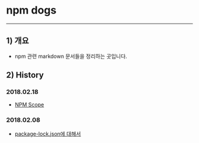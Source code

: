 # npm dogs
----
## 1) 개요
* npm 관련 markdown 문서들을 정리하는 곳입니다.

## 2) History

### 2018.02.18
* [NPM Scope](npm-scope.md)

### 2018.02.08
* [package-lock.json에 대해서](./about-package-lock.md)
